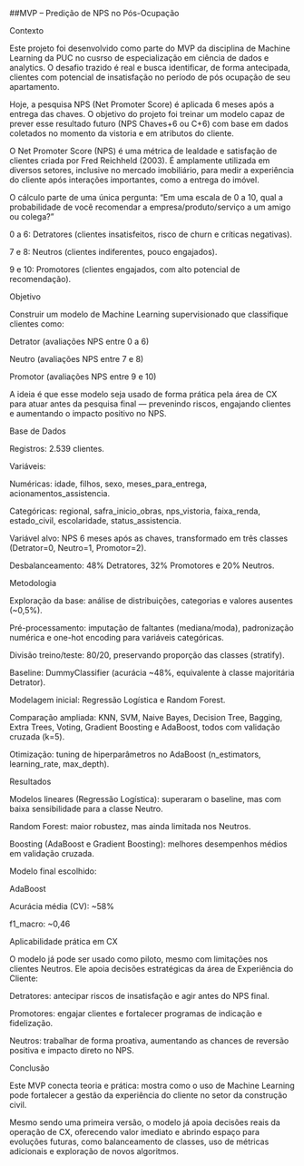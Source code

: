 ##MVP – Predição de NPS no Pós-Ocupação

Contexto

Este projeto foi desenvolvido como parte do MVP da disciplina de Machine Learning da PUC no cusrso de especialização em ciência de dados e analytics.
O desafio trazido é real e busca identificar, de forma antecipada, clientes com potencial de insatisfação no período de pós ocupação de seu apartamento.

Hoje, a pesquisa NPS (Net Promoter Score) é aplicada 6 meses após a entrega das chaves. O objetivo do projeto foi treinar um modelo capaz de prever esse resultado futuro (NPS Chaves+6 ou C+6) com base em dados coletados no momento da vistoria e em atributos do cliente.

O Net Promoter Score (NPS) é uma métrica de lealdade e satisfação de clientes criada por Fred Reichheld (2003). É amplamente utilizada em diversos setores, inclusive no mercado imobiliário, para medir a experiência do cliente após interações importantes, como a entrega do imóvel.

O cálculo parte de uma única pergunta:
“Em uma escala de 0 a 10, qual a probabilidade de você recomendar a empresa/produto/serviço a um amigo ou colega?”

0 a 6: Detratores (clientes insatisfeitos, risco de churn e críticas negativas).

7 e 8: Neutros (clientes indiferentes, pouco engajados).

9 e 10: Promotores (clientes engajados, com alto potencial de recomendação).


Objetivo

Construir um modelo de Machine Learning supervisionado que classifique clientes como:

Detrator (avaliações NPS entre 0 a 6)

Neutro (avaliações NPS entre 7 e 8)

Promotor (avaliações NPS entre 9 e 10)

A ideia é que esse modelo seja usado de forma prática pela área de CX para atuar antes da pesquisa final — prevenindo riscos, engajando clientes e aumentando o impacto positivo no NPS.


Base de Dados

Registros: 2.539 clientes.

Variáveis:

Numéricas: idade, filhos, sexo, meses_para_entrega, acionamentos_assistencia.

Categóricas: regional, safra_inicio_obras, nps_vistoria, faixa_renda, estado_civil, escolaridade, status_assistencia.

Variável alvo: NPS 6 meses após as chaves, transformado em três classes (Detrator=0, Neutro=1, Promotor=2).

Desbalanceamento: 48% Detratores, 32% Promotores e 20% Neutros.


Metodologia

Exploração da base: análise de distribuições, categorias e valores ausentes (~0,5%).

Pré-processamento: imputação de faltantes (mediana/moda), padronização numérica e one-hot encoding para variáveis categóricas.

Divisão treino/teste: 80/20, preservando proporção das classes (stratify).

Baseline: DummyClassifier (acurácia ~48%, equivalente à classe majoritária Detrator).

Modelagem inicial: Regressão Logística e Random Forest.

Comparação ampliada: KNN, SVM, Naive Bayes, Decision Tree, Bagging, Extra Trees, Voting, Gradient Boosting e AdaBoost, todos com validação cruzada (k=5).

Otimização: tuning de hiperparâmetros no AdaBoost (n_estimators, learning_rate, max_depth).


Resultados

Modelos lineares (Regressão Logística): superaram o baseline, mas com baixa sensibilidade para a classe Neutro.

Random Forest: maior robustez, mas ainda limitada nos Neutros.

Boosting (AdaBoost e Gradient Boosting): melhores desempenhos médios em validação cruzada.



Modelo final escolhido:

AdaBoost

Acurácia média (CV): ~58%

f1_macro: ~0,46



Aplicabilidade prática em CX

O modelo já pode ser usado como piloto, mesmo com limitações nos clientes Neutros. Ele apoia decisões estratégicas da área de Experiência do Cliente:

Detratores: antecipar riscos de insatisfação e agir antes do NPS final.

Promotores: engajar clientes e fortalecer programas de indicação e fidelização.

Neutros: trabalhar de forma proativa, aumentando as chances de reversão positiva e impacto direto no NPS.



Conclusão

Este MVP conecta teoria e prática: mostra como o uso de Machine Learning pode fortalecer a gestão da experiência do cliente no setor da construção civil.

Mesmo sendo uma primeira versão, o modelo já apoia decisões reais da operação de CX, oferecendo valor imediato e abrindo espaço para evoluções futuras, como balanceamento de classes, uso de métricas adicionais e exploração de novos algoritmos.
